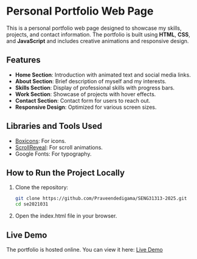 # Personal Portfolio Web Page

This is a personal portfolio web page designed to showcase my skills, projects, and contact information. The portfolio is built using **HTML**, **CSS**, and **JavaScript** and includes creative animations and responsive design.

## Features

- **Home Section**: Introduction with animated text and social media links.
- **About Section**: Brief description of myself and my interests.
- **Skills Section**: Display of professional skills with progress bars.
- **Work Section**: Showcase of projects with hover effects.
- **Contact Section**: Contact form for users to reach out.
- **Responsive Design**: Optimized for various screen sizes.

## Libraries and Tools Used

- [Boxicons](https://boxicons.com/): For icons.
- [ScrollReveal](https://scrollrevealjs.org/): For scroll animations.
- Google Fonts: For typography.

## How to Run the Project Locally

1. Clone the repository:
   ```bash
   git clone https://github.com/Praveendedigama/SENG31313-2025.git
   cd se2021031

2. Open the index.html file in your browser.

## Live Demo

The portfolio is hosted online. You can view it here: [Live Demo](https://praveendedigama.netlify.app/)

